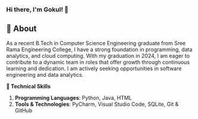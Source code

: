 


<!--
**chenchugokuljangam13/chenchugokuljangam13** is a ✨ _special_ ✨ repository because its `README.md` (this file) appears on your GitHub profile.

Here are some ideas to get you started:

- 🔭 I’m currently working on ...
- 🌱 I’m currently learning ...
- 👯 I’m looking to collaborate on ...
- 🤔 I’m looking for help with ...
- 💬 Ask me about ...
- 📫 How to reach me: ...
- 😄 Pronouns: ...
- ⚡ Fun fact: ...
-->

<h3 align="left">Hi there, I'm Gokul! 👋</h3>
<p align="left">
</p>

## 🔭 About
As a recent B.Tech in Computer Science Engineering graduate from Sree Rama Engineering College, I have a strong foundation in programming, data analytics, and cloud computing. With my graduation in 2024, I am eager to contribute to a dynamic team in roles that offer growth through continuous learning and dedication. I am actively seeking opportunities in software engineering and data analytics.

**🌱 Technical Skills**
1. **Programming Languages**: Python, Java, HTML
2. **Tools & Technologies**: PyCharm, Visual Studio Code, SQLite, Git & GitHub

